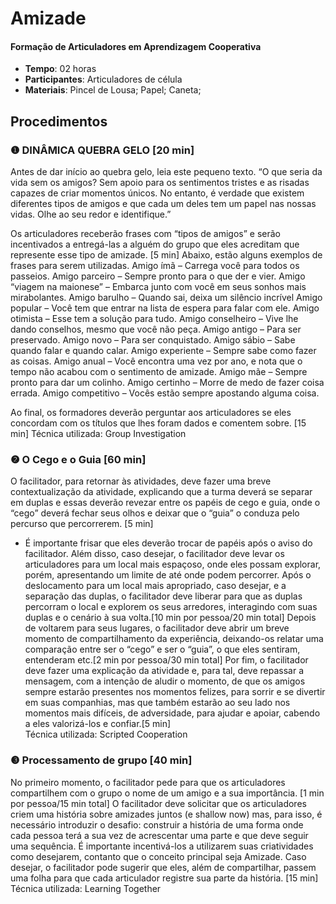 # Amizade
#### Formação de Articuladores em Aprendizagem Cooperativa

- **Tempo**: 02 horas
- **Participantes**:  Articuladores de célula
- **Materiais**: Pincel de Lousa; Papel; Caneta;

## Procedimentos

### ❶ DINÂMICA QUEBRA GELO [20 min]

Antes de dar início ao quebra gelo, leia este pequeno texto.
“O que seria da vida sem os amigos? Sem apoio para os sentimentos tristes e as risadas capazes de criar momentos únicos. No entanto, é verdade que existem diferentes tipos de amigos e que cada um deles tem um papel nas nossas vidas. Olhe ao seu redor e identifique.”

Os articuladores receberão frases com “tipos de amigos” e serão incentivados a entregá-las a alguém do grupo que eles acreditam que represente esse tipo de amizade. [5 min]
Abaixo, estão alguns exemplos de frases para serem utilizadas.
Amigo ímã – Carrega você para todos os passeios.
Amigo parceiro – Sempre pronto para o que der e vier.
Amigo “viagem na maionese” – Embarca junto com você em seus sonhos mais mirabolantes.
Amigo barulho – Quando sai, deixa um silêncio incrível
Amigo popular – Você tem que entrar na lista de espera para falar com ele.
Amigo otimista – Esse tem a solução para tudo.
Amigo conselheiro – Vive lhe dando conselhos, mesmo que você não peça.
Amigo antigo – Para ser preservado.
Amigo novo – Para ser conquistado.
Amigo sábio – Sabe quando falar e quando calar.
Amigo experiente – Sempre sabe como fazer as coisas.
Amigo anual – Você encontra uma vez por ano, e nota que o tempo não acabou com o sentimento de amizade.
Amigo mãe – Sempre pronto para dar um colinho.
Amigo certinho – Morre de medo de fazer coisa errada.
Amigo competitivo – Vocês estão sempre apostando alguma coisa.

Ao final, os formadores deverão perguntar aos articuladores se eles concordam com os títulos que lhes foram dados e comentem sobre. [15 min]
Técnica utilizada: Group Investigation


### ❷ O Cego e o Guia [60 min]

O facilitador, para retornar às atividades, deve fazer uma breve contextualização da atividade, explicando que a turma deverá se separar em duplas e essas deverão revezar entre os papéis de cego e guia, onde o “cego” deverá fechar seus olhos e deixar que o “guia” o conduza pelo percurso que percorrerem. [5 min]
* É importante frisar que eles deverão trocar de papéis após o aviso do facilitador. Além disso, caso desejar, o facilitador deve levar os articuladores para um local mais espaçoso, onde eles possam explorar, porém, apresentando um limite de até onde podem percorrer.
Após o deslocamento para um local mais apropriado, caso desejar, e a separação das duplas, o facilitador deve liberar para que as duplas percorram o local e explorem os seus arredores, interagindo com suas duplas e o cenário à sua volta.[10 min por pessoa/20 min total]
Depois de voltarem para seus lugares, o facilitador deve abrir um breve momento de compartilhamento da experiência, deixando-os relatar uma comparação entre ser o “cego” e ser o “guia”, o que eles sentiram, entenderam etc.[2 min por pessoa/30 min total]
Por fim, o facilitador deve fazer uma explicação da atividade e, para tal, deve repassar a mensagem, com a intenção de aludir o momento, de que os amigos sempre estarão presentes nos momentos felizes, para sorrir e se divertir em suas companhias, mas que também estarão ao seu lado nos momentos mais difíceis, de adversidade, para ajudar e apoiar, cabendo a eles valorizá-los e confiar.[5 min]  
Técnica utilizada: Scripted Cooperation


###  ❸ Processamento de grupo [40 min]

No primeiro momento, o facilitador pede para que os articuladores compartilhem com o grupo o nome de um amigo e a sua importância. [1 min por pessoa/15 min total] 
O facilitador deve solicitar que os articuladores criem uma história sobre amizades juntos (e shallow now) mas, para isso, é necessário introduzir o desafio: construir a história de uma forma onde cada pessoa terá a sua vez de acrescentar uma parte e que deve seguir uma sequência. É importante incentivá-los a utilizarem suas criatividades como desejarem, contanto que o conceito principal seja Amizade. Caso desejar, o facilitador pode sugerir que eles, além de compartilhar, passem uma folha para que cada articulador registre sua parte da história. [15 min]
Técnica utilizada: Learning Together 




